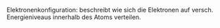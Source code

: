 Elektronenkonfiguration: beschreibt wie sich die Elektronen auf versch. Energieniveaus innerhalb des Atoms verteilen.